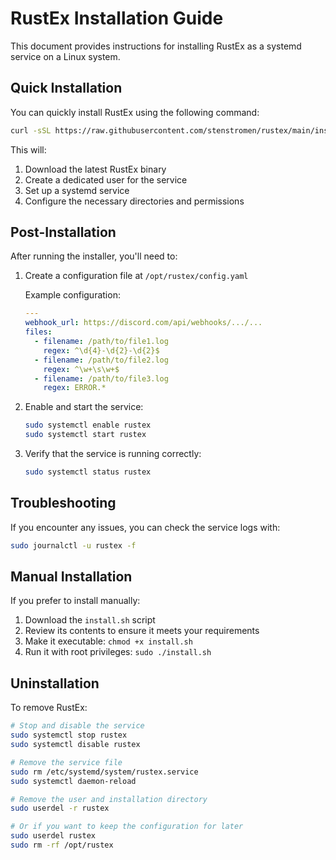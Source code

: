 # RustEx Installation Guide

This document provides instructions for installing RustEx as a systemd service on a Linux system.

## Quick Installation

You can quickly install RustEx using the following command:

```bash
curl -sSL https://raw.githubusercontent.com/stenstromen/rustex/main/install.sh | sudo bash
```

This will:

1. Download the latest RustEx binary
2. Create a dedicated user for the service
3. Set up a systemd service
4. Configure the necessary directories and permissions

## Post-Installation

After running the installer, you'll need to:

1. Create a configuration file at `/opt/rustex/config.yaml`

   Example configuration:

   ```yaml
   ---
   webhook_url: https://discord.com/api/webhooks/.../...
   files:
     - filename: /path/to/file1.log
       regex: ^\d{4}-\d{2}-\d{2}$
     - filename: /path/to/file2.log
       regex: ^\w+\s\w+$
     - filename: /path/to/file3.log
       regex: ERROR.*
   ```

2. Enable and start the service:

   ```bash
   sudo systemctl enable rustex
   sudo systemctl start rustex
   ```

3. Verify that the service is running correctly:

   ```bash
   sudo systemctl status rustex
   ```

## Troubleshooting

If you encounter any issues, you can check the service logs with:

```bash
sudo journalctl -u rustex -f
```

## Manual Installation

If you prefer to install manually:

1. Download the `install.sh` script
2. Review its contents to ensure it meets your requirements
3. Make it executable: `chmod +x install.sh`
4. Run it with root privileges: `sudo ./install.sh`

## Uninstallation

To remove RustEx:

```bash
# Stop and disable the service
sudo systemctl stop rustex
sudo systemctl disable rustex

# Remove the service file
sudo rm /etc/systemd/system/rustex.service
sudo systemctl daemon-reload

# Remove the user and installation directory
sudo userdel -r rustex

# Or if you want to keep the configuration for later
sudo userdel rustex
sudo rm -rf /opt/rustex
```
